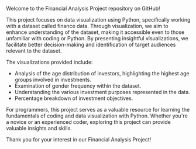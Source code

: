 Welcome to the Financial Analysis Project repository on GitHub!

This project focuses on data visualization using Python, specifically working with a dataset called finance data. Through visualization, we aim to enhance understanding of the dataset, making it accessible even to those unfamiliar with coding or Python. By presenting insightful visualizations, we facilitate better decision-making and identification of target audiences relevant to the dataset.

The visualizations provided include:
- Analysis of the age distribution of investors, highlighting the highest age groups involved in investments.
- Examination of gender frequency within the dataset.
- Understanding the various investment purposes represented in the data.
- Percentage breakdown of investment objectives.

For programmers, this project serves as a valuable resource for learning the fundamentals of coding and data visualization with Python. Whether you're a novice or an experienced coder, exploring this project can provide valuable insights and skills.

Thank you for your interest in our Financial Analysis Project!
